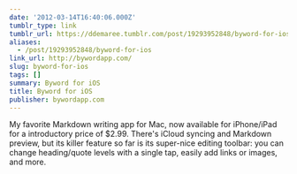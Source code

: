 ```yaml
---
date: '2012-03-14T16:40:06.000Z'
tumblr_type: link
tumblr_url: https://ddemaree.tumblr.com/post/19293952848/byword-for-ios
aliases:
  - /post/19293952848/byword-for-ios
link_url: http://bywordapp.com/
slug: byword-for-ios
tags: []
summary: Byword for iOS
title: Byword for iOS
publisher: bywordapp.com
---
```


My favorite Markdown writing app for Mac, now available for iPhone/iPad for a introductory price of $2.99. There's iCloud syncing and Markdown preview, but its killer feature so far is its super-nice editing toolbar: you can change heading/quote levels with a single tap, easily add links or images, and more.